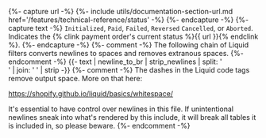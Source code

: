 {%- capture url -%}
    {%- include utils/documentation-section-url.md
        href='/features/technical-reference/status' -%}
{%- endcapture -%}
{%- capture text -%}
`Initialized`, `Paid`, `Failed`, `Reversed` `Cancelled`, or `Aborted`. Indicates the
{% clink payment order's current status %}{{ url }}{% endclink %}.
{%- endcapture -%}
{%- comment -%}
The following chain of Liquid filters converts newlines to spaces and removes
extranous spaces.
{%- endcomment -%}
{{- text | newline_to_br | strip_newlines | split: '<br />' | join: ' ' | strip -}}
{%- comment -%}
The dashes in the Liquid code tags remove output space. More on that here:

<https://shopify.github.io/liquid/basics/whitespace/>

It's essential to have control over newlines in this file. If unintentional
newlines sneak into what's rendered by this include, it will break all tables
it is included in, so please beware.
{%- endcomment -%}
